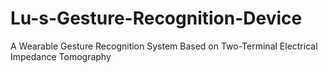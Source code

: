 # Lu-s-Gesture-Recognition-Device
A Wearable Gesture Recognition System Based on Two-Terminal Electrical Impedance Tomography
